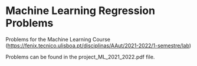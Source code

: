 # Machine Learning Regression Problems

Problems for the Machine Learning Course (https://fenix.tecnico.ulisboa.pt/disciplinas/AAut/2021-2022/1-semestre/lab)

Problems can be found in the project_ML_2021_2022.pdf file.
